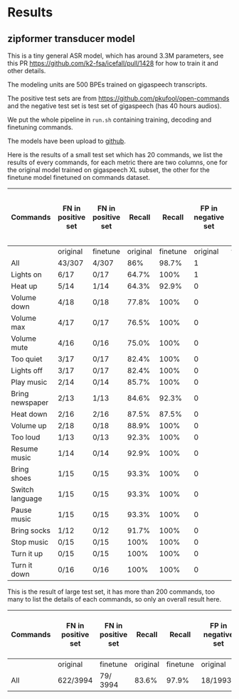 # Results

## zipformer transducer model

This is a tiny general ASR model, which has around 3.3M parameters, see this PR https://github.com/k2-fsa/icefall/pull/1428 for how to train it and other details.

The modeling units are 500 BPEs trained on gigaspeech transcripts.

The positive test sets are from https://github.com/pkufool/open-commands and the negative test set is test set of gigaspeech (has 40 hours audios).

We put the whole pipeline in `run.sh` containing training, decoding and finetuning commands.

The models have been upload to [github](https://github.com/pkufool/keyword-spotting-models/releases/download/v0.11/icefall-kws-zipformer-gigaspeech-20240219.tar.gz).

Here is the results of a small test set which has 20 commands, we list the results of every commands, for
each metric there are two columns, one for the original model trained on gigaspeech XL subset, the other
for the finetune model finetuned on commands dataset.

Commands | FN in positive set |FN in positive set | Recall | Recall  | FP in negative set | FP in negative set| False alarm (time / hour) 40 hours | False alarm (time / hour) 40 hours |
-- | -- | -- | -- | --| -- | -- | -- | --
  | original | finetune | original | finetune | original | finetune | original | finetune
All | 43/307 | 4/307 | 86% | 98.7% | 1 | 24 | 0.025 | 0.6
Lights on | 6/17 | 0/17 | 64.7% | 100% | 1 | 9 | 0.025 | 0.225
Heat up | 5/14 | 1/14 | 64.3% | 92.9% | 0 | 1 | 0 | 0.025
Volume down | 4/18 | 0/18 | 77.8% | 100% | 0 | 2 | 0 | 0.05
Volume max | 4/17 | 0/17 | 76.5% | 100% | 0 | 0 | 0 | 0
Volume mute | 4/16 | 0/16 | 75.0% | 100% | 0 | 0 | 0 | 0
Too quiet | 3/17 | 0/17 | 82.4% | 100% | 0 | 4 | 0 | 0.1
Lights off | 3/17 | 0/17 | 82.4% | 100% | 0 | 2 | 0 | 0.05
Play music | 2/14 | 0/14 | 85.7% | 100% | 0 | 0 | 0 | 0
Bring newspaper | 2/13 | 1/13 | 84.6% | 92.3% | 0 | 0 | 0 | 0
Heat down | 2/16 | 2/16 | 87.5% | 87.5% | 0 | 1 | 0 | 0.025
Volume up | 2/18 | 0/18 | 88.9% | 100% | 0 | 1 | 0 | 0.025
Too loud | 1/13 | 0/13 | 92.3% | 100% | 0 | 0 | 0 | 0
Resume music | 1/14 | 0/14 | 92.9% | 100% | 0 | 0 | 0 | 0
Bring shoes | 1/15 | 0/15 | 93.3% | 100% | 0 | 0 | 0 | 0
Switch language | 1/15 | 0/15 | 93.3% | 100% | 0 | 0 | 0 | 0
Pause music | 1/15 | 0/15 | 93.3% | 100% | 0 | 0 | 0 | 0
Bring socks | 1/12 | 0/12 | 91.7% | 100% | 0 | 0 | 0 | 0
Stop music | 0/15 | 0/15 | 100% | 100% | 0 | 0 | 0 | 0
Turn it up | 0/15 | 0/15 | 100% | 100% | 0 | 3 | 0 | 0.075
Turn it down | 0/16 | 0/16 | 100% | 100% | 0 | 1 | 0 | 0.025

This is the result of large test set, it has more than 200 commands, too many to list the details of each commands, so only an overall result here.

Commands | FN in positive set | FN in positive set | Recall | Recall | FP in negative set | FP in negative set | False alarm (time / hour)23 hours | False alarm (time / hour)23 hours
-- | -- | -- | -- | -- | -- | -- | -- | --
  | original | finetune | original | finetune | original | finetune | original | finetune
All | 622/3994 | 79/ 3994 | 83.6% | 97.9% | 18/19930 | 52/19930 | 0.45 | 1.3
